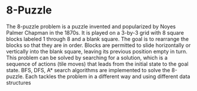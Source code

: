 # 8-Puzzle
The 8-puzzle problem is a puzzle invented and popularized by Noyes Palmer Chapman in the 1870s. It is played on a 3-by-3 grid with 8 square blocks labeled 1 through 8 and a blank square. The goal is to rearrange the blocks so that they are in order. Blocks are permitted to slide horizontally or vertically into the blank square, leaving its previous position empty in turn. This problem can be solved by searching for a solution, which is a sequence of actions (tile moves) that leads from the initial state to the goal state. BFS, DFS, A* search algorithms are implemented to solve the 8-puzzle. Each tackles the problem in a different way and using different data structures
